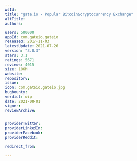 ```yaml
---
wsId: 
title: "gate.io - Popular Bitcoin&cryptocurrency Exchange"
altTitle: 
authors:

users: 500000
appId: com.gateio.gateio
released: 2017-11-03
latestUpdate: 2021-07-26
version: "3.0.3"
stars: 3.1
ratings: 5671
reviews: 4015
size: 186M
website: 
repository: 
issue: 
icon: com.gateio.gateio.jpg
bugbounty: 
verdict: wip
date: 2021-08-01
signer: 
reviewArchive:


providerTwitter: 
providerLinkedIn: 
providerFacebook: 
providerReddit: 

redirect_from:

---
```



